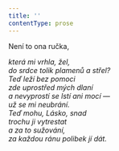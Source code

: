 ```yaml
---
title: ''
contentType: prose
---
```


Není to ona ručka,

_která mi vrhla, žel,  
do srdce tolik plamenů a střel?  
Teď leží bez pomoci  
zde uprostřed mých dlaní  
a nevyprostí se lstí ani mocí —  
už se mi neubrání.  
Teď mohu, Lásko, snad  
trochu ji vytrestat  
a za to sužování,  
za každou ránu polibek jí dát._
